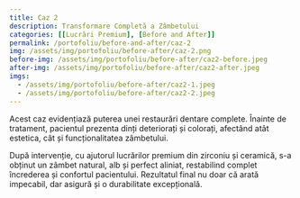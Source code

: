 ```yaml
---
title: Caz 2
description: Transformare Completă a Zâmbetului	
categories: [[Lucrări Premium], [Before and After]]
permalink: /portofoliu/before-and-after/caz-2
img: /assets/img/portofoliu/before-after/caz-2.png
before-img: /assets/img/portofoliu/before-after/caz2-before.jpeg
after-img: /assets/img/portofoliu/before-after/caz2-after.jpeg
imgs:
  - /assets/img/portofoliu/before-after/caz2-1.jpeg
  - /assets/img/portofoliu/before-after/caz2-2.jpeg
---
```




Acest caz evidențiază puterea unei restaurări dentare complete. Înainte de tratament, pacientul prezenta dinți deteriorați și colorați, afectând atât estetica, cât și funcționalitatea zâmbetului.

După intervenție, cu ajutorul lucrărilor premium din zirconiu și ceramică, s-a obținut un zâmbet natural, alb și perfect aliniat, restabilind complet încrederea și confortul pacientului. Rezultatul final nu doar că arată impecabil, dar asigură și o durabilitate excepțională.	

